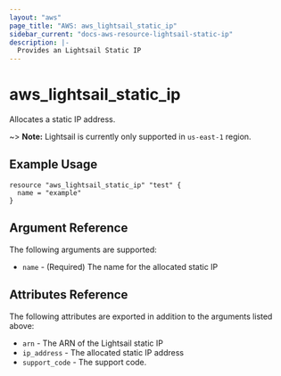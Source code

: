 ```yaml
---
layout: "aws"
page_title: "AWS: aws_lightsail_static_ip"
sidebar_current: "docs-aws-resource-lightsail-static-ip"
description: |-
  Provides an Lightsail Static IP
---
```


# aws\_lightsail\_static\_ip

Allocates a static IP address.

~> **Note:** Lightsail is currently only supported in `us-east-1` region.

## Example Usage

```hcl
resource "aws_lightsail_static_ip" "test" {
  name = "example"
}
```

## Argument Reference

The following arguments are supported:

* `name` - (Required) The name for the allocated static IP

## Attributes Reference

The following attributes are exported in addition to the arguments listed above:

* `arn` - The ARN of the Lightsail static IP
* `ip_address` - The allocated static IP address
* `support_code` - The support code.
